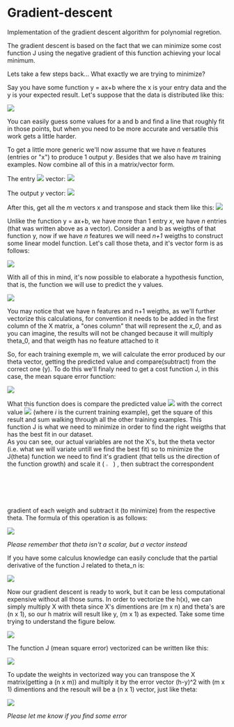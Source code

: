 # Gradient-descent

Implementation of the gradient descent algorithm for polynomial regretion.

The gradient descent is based on the fact that we can minimize some cost function J using the negative gradient of this function achieving your local minimum.

Lets take a few steps back... What exactly we are trying to minimize?

Say you have some function y = ax+b where the x is your entry data and the y is your expected result. Let's suppose that the data is distributed like this:

<img src="https://github.com/HenriqueMedeiross/Gradient-descent-study/blob/master/Equations/scatt.PNG?raw=true">

You can easily guess some values for a and b and find a line that roughly fit in those points, but when you need to be more accurate and versatile this work gets a little harder.

To get a little more generic we'll now assume that we have *n* features (entries or "x") to produce 1 output *y*. Besides that we also have *m* training examples. Now combine all of this in a matrix/vector form.

The entry <img src="https://github.com/HenriqueMedeiross/Gradient-descent-study/blob/master/Equations/x^m_n.png?raw=true"> vector:
<img src="https://github.com/HenriqueMedeiross/Gradient-descent-study/blob/master/Equations/x_matrix.png?raw=true">

The output *y* vector: <img src="https://github.com/HenriqueMedeiross/Gradient-descent-study/blob/master/Equations/y_matrix.png?raw=true">

After this, get all the *m* vectors x and transpose and stack them like this: <img src="https://github.com/HenriqueMedeiross/Gradient-descent-study/blob/master/Equations/X-matrix.png?raw=true">


Unlike the function y = ax+b, we have more than 1 entry *x*, we have *n* entries (that was written above as a vector). Consider a and b as weigths of that function y, now if we have *n* features we will need *n+1* weigths to construct some linear model function. Let's call those theta, and it's vector form is as follows:

<img src="https://github.com/HenriqueMedeiross/Gradient-descent-study/blob/master/Equations/theta_vector.png?raw=true">

With all of this in mind, it's now possible to elaborate a hypothesis function, that is, the function we will use to predict the y values.


<img src="https://github.com/HenriqueMedeiross/Gradient-descent-study/blob/master/Equations/h(x).png?raw=true">

You may notice that we have n features and n+1 weigths, as we'll further vectorize this calculations, for convention it needs to be added in the first column of the X matrix, a "ones column" that will represent the *x_0*, and as you can imagine, the results will not be changed because it will multiply theta_0, and that weigth has no feature attached to it

So, for each training exemple m, we will calculate the error produced by our theta vector, getting the predicted value and compare(subtract) from the correct one (y). To do this we'll finaly need to get a cost function J, in this case, the mean square error function:
 
<img src="https://github.com/HenriqueMedeiross/Gradient-descent-study/blob/master/Equations/costfunc.png?raw=true">

What this function does is compare the predicted value <img src="https://github.com/HenriqueMedeiross/Gradient-descent-study/blob/master/Equations/h(x^i).png?raw=true"> with the correct value <img src="https://github.com/HenriqueMedeiross/Gradient-descent-study/blob/master/Equations/y^i.png?raw=true"> (where *i* is the current training example), get the square of this result and sum walking through all the other training examples. This function J is what we need to minimize in order to find the right weigths that has the best fit in our dataset.
</br>
As you can see, our actual variables are not the X's, but the theta vector (i.e. what we will variate untill we find the best fit) so to minimize the J(theta) function we need to find it's gradient (that tells us the direction of the function growth) and scale it  (  <img src="https://github.com/HenriqueMedeiross/Gradient-descent-study/blob/master/Equations/frac{1}{2m}.png?raw=true" heigth="2.5%" width="2.5%">  )  , then subtract the correspondent gradient of each weigth and subtract it (to minimize) from the respective theta. The formula of this operation is as follows:

<img src="https://github.com/HenriqueMedeiross/Gradient-descent-study/blob/master/Equations/update%20weights%20function.png?raw=true">

*Please remember that theta isn't a scalar, but a vector instead*

If you have some calculus knowledge can easily conclude that the partial derivative of the function J related to theta_n is:


<img src="https://github.com/HenriqueMedeiross/Gradient-descent-study/blob/master/Equations/gradient-func-J.png?raw=true">


Now our gradient descent is ready to work, but it can be less computational expensive without all those sums. In order to vectorize the h(x), we can simply multiply X with theta since X's dimentions are (m x n) and theta's are (n x 1), so our h matrix will result like y, (m x 1) as expected. Take some time trying to understand the figure below.

<img src="https://github.com/HenriqueMedeiross/Gradient-descent-study/blob/master/Equations/vect-h(x)-eq.png?raw=true">


The function J (mean square error) vectorized can be written like this:  

<img src="https://github.com/HenriqueMedeiross/Gradient-descent-study/blob/master/Equations/mean-square-vect-.png?raw=true">

To update the weights in vectorized way you can transpose the X matrix(getting a (n x m)) and multiply it by the error vector (h-y)^2 with (m x 1) dimentions and the resoult will be a (n x 1) vector, just like theta:

<img src="https://github.com/HenriqueMedeiross/Gradient-descent-study/blob/master/Equations/update-weights-function-vect.png?raw=true">


*Please let me know if you find some error*